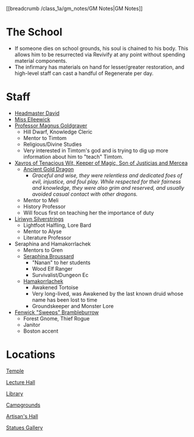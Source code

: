 [[breadcrumb /class_1a/gm_notes/GM Notes|GM Notes]]

# The School

* If someone dies on school grounds, his soul is chained to his body. This allows him to be resurrected via Revivify at any point without spending material components.
* The infirmary has materials on hand for lesser/greater restoration, and high-level staff can cast a handful of Regenerate per day.

# Staff

* [Headmaster David](^class_1a/Professor_David.png)
* [Miss Elleewick](^class_1a/Elleewick_ID.png)
* [Professor Magnus Goldgraver](^class_1a/professor_goldgraver.jfif)
    * Hill Dwarf, Knowledge Cleric
    * Mentor to Timtom
    * Religious/Divine Studies
    * Very interested in Timtom's god and is trying to dig up more information about him to "teach" Timtom.
* [Xavros of Tenacious Wit, Keeper of Magic, Son of Justicias and Mercea](^class_1a/xavros.jfif)
    * [Ancient Gold Dragon](^class_1a/xavros_dragon.jfif)
        * _Graceful and wise, they were relentless and dedicated foes of evil, injustice, and foul play. While respected for their fairness and knowledge, they were also grim and reserved, and usually avoided casual contact with other dragons._
    * Mentor to Meli
    * History Professor
    * Will focus first on teaching her the importance of duty
* [Liriwyn Silverstrings](^class_1a/professor_silverstrings2.jfif)
    * Lightfoot Halfling, Lore Bard
    * Mentor to Alyse
    * Literature Professor
* Seraphina and Hamakorrlachek
    * Mentors to Gren
    * [Seraphina Broussard](^class_1a/seraphina_broussard.png)
        * "Nanan" to her students
        * Wood Elf Ranger
        * Survivalist/Dungeon Ec
    * [Hamakorrlachek](^class_1a/hamakorrlachek.jfif)
        * Awakened Tortoise
        * Very long-lived, was Awakened by the last known druid whose name has been lost to time
        * Groundskeeper and Monster Lore
* [Fenwick "Sweeps" Brambleburrow](^class_1a/sweeps.jpg)
    * Forest Gnome, Thief Rogue
    * Janitor
    * Boston accent

# Locations

[Temple](^class_1a/intro/temple.jfif)

[Lecture Hall](^class_1a/intro/main_lecture_hall.jfif)

[Library](^class_1a/intro/library.jfif)

[Campgrounds](^class_1a/intro/campgrounds.jfif)

[Artisan's Hall](^class_1a/intro/artisans_hall.jfif)

[Statues Gallery](^class_1a/intro/statues_gallery.jfif)
